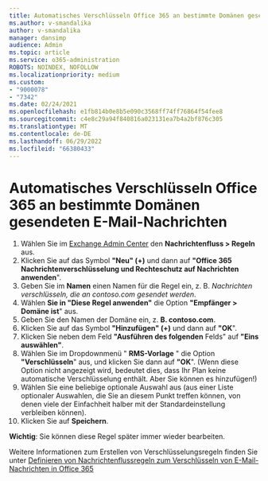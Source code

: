 ```yaml
---
title: Automatisches Verschlüsseln Office 365 an bestimmte Domänen gesendeten E-Mail-Nachrichten
ms.author: v-smandalika
author: v-smandalika
manager: dansimp
audience: Admin
ms.topic: article
ms.service: o365-administration
ROBOTS: NOINDEX, NOFOLLOW
ms.localizationpriority: medium
ms.custom:
- "9000078"
- "7342"
ms.date: 02/24/2021
ms.openlocfilehash: e1fb814b0e8b5e090c3568ff74ff76864f54fee8
ms.sourcegitcommit: c4e8c29a94f840816a023131ea7b4a2bf876c305
ms.translationtype: MT
ms.contentlocale: de-DE
ms.lasthandoff: 06/29/2022
ms.locfileid: "66380433"
---
```

# <a name="automatically-encrypt-office-365-email-messages-sent-to-certain-domains"></a>Automatisches Verschlüsseln Office 365 an bestimmte Domänen gesendeten E-Mail-Nachrichten

1. Wählen Sie im [Exchange Admin Center](https://outlook.office365.com/ecp/) den **Nachrichtenfluss > Regeln** aus. 
2. Klicken Sie auf das Symbol **"Neu" (+)** und dann auf **"Office 365 Nachrichtenverschlüsselung und Rechteschutz auf Nachrichten anwenden**".
3. Geben Sie im **Namen** einen Namen für die Regel ein, z. B. *Nachrichten verschlüsseln, die an contoso.com gesendet werden*.
4. Wählen **Sie in "Diese Regel anwenden"** die Option **"Empfänger > Domäne ist**" aus. 
5. Geben Sie den Namen der Domäne ein, z. **B. contoso.com**.
6. Klicken Sie auf das Symbol **"Hinzufügen" (+)** und dann auf **"OK**".
7. Klicken Sie neben dem Feld **"Ausführen des folgenden** Felds" auf **"Eins auswählen"**. 
8. Wählen Sie im Dropdownmenü " **RMS-Vorlage** " die Option **"Verschlüsseln**" aus, und klicken Sie dann auf **"OK**". (Wenn diese Option nicht angezeigt wird, bedeutet dies, dass Ihr Plan keine automatische Verschlüsselung enthält. Aber Sie können es hinzufügen!)
9. Wählen Sie eine beliebige optionale Auswahl aus (aus einer Liste optionaler Auswahlen, die Sie an diesem Punkt treffen können, von denen viele der Einfachheit halber mit der Standardeinstellung verbleiben können).
10. Klicken Sie auf **Speichern**.

**Wichtig**: Sie können diese Regel später immer wieder bearbeiten.

Weitere Informationen zum Erstellen von Verschlüsselungsregeln finden Sie unter [Definieren von Nachrichtenflussregeln zum Verschlüsseln von E-Mail-Nachrichten in Office 365](https://docs.microsoft.com/microsoft-365/compliance/define-mail-flow-rules-to-encrypt-email)